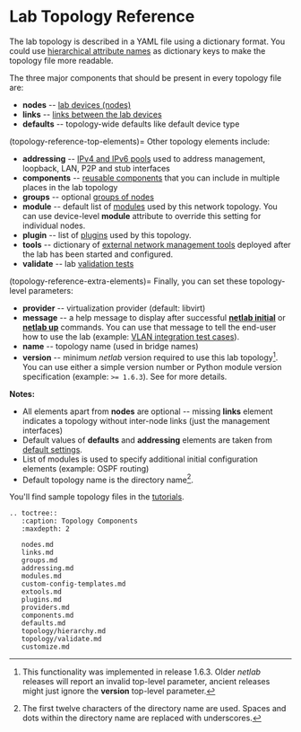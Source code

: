 # Lab Topology Reference

The lab topology is described in a YAML file using a dictionary format. You could use [hierarchical attribute names](topology/hierarchy.md) as dictionary keys to make the topology file more readable.

The three major components that should be present in every topology file are:

* **nodes** -- [lab devices (nodes)](nodes.md)
* **links** -- [links between the lab devices](links.md)
* **defaults** -- topology-wide defaults like default device type

(topology-reference-top-elements)=
Other topology elements include:

* **addressing** -- [IPv4 and IPv6 pools](addressing.md) used to address management, loopback, LAN, P2P and stub interfaces
* **components** -- [reusable components](components.md) that you can include in multiple places in the lab topology
* **groups** -- optional [groups of nodes](groups.md)
* **module** -- default list of [modules](modules.md) used by this network topology. You can use device-level **module** attribute to override this setting for individual nodes.
* **plugin** -- list of [plugins](plugins.md) used by this topology.
* **tools** -- dictionary of [external network management tools](extools.md) deployed after the lab has been started and configured.
* **validate** -- lab [validation tests](topology/validate.md)

(topology-reference-extra-elements)=
Finally, you can set these topology-level parameters:

* **provider** -- virtualization provider (default: libvirt)
* **message** -- a help message to display after successful **[netlab initial](netlab/initial.md)** or **[netlab up](netlab/up.md)** commands. You can use that message to tell the end-user how to use the lab (example: [VLAN integration test cases](https://github.com/ipspace/netlab/tree/master/tests/integration/vlan)).
* **name** -- topology name (used in bridge names)
* **version** -- minimum *netlab* version required to use this lab topology[^MNV]. You can use either a simple version number or Python module version specification (example: `>= 1.6.3`). See [](dev/versioning.md) for more details.

[^MNV]: This functionality was implemented in release 1.6.3. Older _netlab_ releases will report an invalid top-level parameter, ancient releases might just ignore the **version** top-level parameter.

**Notes:**

* All elements apart from **nodes** are optional -- missing **links** element indicates a topology without inter-node links (just the management interfaces)
* Default values of **defaults** and **addressing** elements are taken from [default settings](defaults.md).
* List of modules is used to specify additional initial configuration elements (example: OSPF routing)
* Default topology name is the directory name[^RBC].

[^RBC]: The first twelve characters of the directory name are used. Spaces and dots within the directory name are replaced with underscores.

You'll find sample topology files in the [tutorials](tutorials.md).

```eval_rst
.. toctree::
   :caption: Topology Components
   :maxdepth: 2

   nodes.md
   links.md
   groups.md
   addressing.md
   modules.md
   custom-config-templates.md
   extools.md
   plugins.md
   providers.md
   components.md
   defaults.md
   topology/hierarchy.md
   topology/validate.md
   customize.md
```

